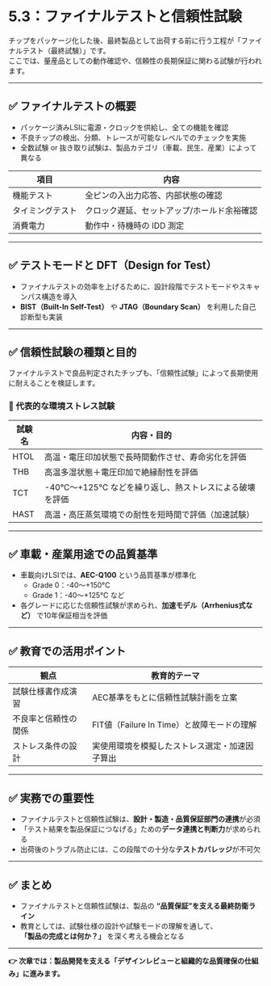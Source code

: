 # 5.3：ファイナルテストと信頼性試験

チップをパッケージ化した後、最終製品として出荷する前に行う工程が「ファイナルテスト（最終試験）」です。  
ここでは、量産品としての動作確認や、信頼性の長期保証に関わる試験が行われます。

---

## ✅ ファイナルテストの概要

- パッケージ済みLSIに電源・クロックを供給し、全ての機能を確認  
- 不良チップの検出、分類、トレースが可能なレベルでのチェックを実施  
- 全数試験 or 抜き取り試験は、製品カテゴリ（車載、民生、産業）によって異なる  

| 項目         | 内容                                          |
|--------------|-----------------------------------------------|
| 機能テスト     | 全ピンの入出力応答、内部状態の確認                   |
| タイミングテスト | クロック遅延、セットアップ/ホールド余裕確認         |
| 消費電力       | 動作中・待機時の IDD 測定                         |

---

## ✅ テストモードと DFT（Design for Test）

- ファイナルテストの効率を上げるために、設計段階でテストモードやスキャンパス構造を導入  
- **BIST（Built-In Self-Test）** や **JTAG（Boundary Scan）** を利用した自己診断型も実装  

---

## ✅ 信頼性試験の種類と目的

ファイナルテストで良品判定されたチップも、「信頼性試験」によって長期使用に耐えることを検証します。

### 🔹 代表的な環境ストレス試験

| 試験名     | 内容・目的                                                      |
|------------|-----------------------------------------------------------------|
| HTOL       | 高温・電圧印加状態で長時間動作させ、寿命劣化を評価             |
| THB        | 高温多湿状態＋電圧印加で絶縁耐性を評価                         |
| TCT        | -40°C〜+125°C などを繰り返し、熱ストレスによる破壊を評価       |
| HAST       | 高温・高圧蒸気環境での耐性を短時間で評価（加速試験）           |

---

## ✅ 車載・産業用途での品質基準

- 車載向けLSIでは、**AEC-Q100** という品質基準が標準化  
  - Grade 0：-40〜+150°C  
  - Grade 1：-40〜+125°C など  
- 各グレードに応じた信頼性試験が求められ、**加速モデル（Arrhenius式など）** で10年保証相当を評価  

---

## ✅ 教育での活用ポイント

| 観点                 | 教育的テーマ                                          |
|----------------------|------------------------------------------------------|
| 試験仕様書作成演習       | AEC基準をもとに信頼性試験計画を立案                      |
| 不良率と信頼性の関係     | FIT値（Failure In Time）と故障モードの理解              |
| ストレス条件の設計       | 実使用環境を模擬したストレス選定・加速因子算出            |

---

## ✅ 実務での重要性

- ファイナルテストと信頼性試験は、**設計・製造・品質保証部門の連携**が必須  
- 「テスト結果を製品保証につなげる」ための**データ連携と判断力**が求められる  
- 出荷後のトラブル防止には、この段階での十分な**テストカバレッジ**が不可欠  

---

## ✅ まとめ

- ファイナルテストと信頼性試験は、製品の **“品質保証”を支える最終防衛ライン**  
- 教育としては、試験仕様の設計や試験モードの理解を通して、  
  **「製品の完成とは何か？」** を深く考える機会となる  

---

**👉 次章では：製品開発を支える「デザインレビューと組織的な品質確保の仕組み」に進みます。**
